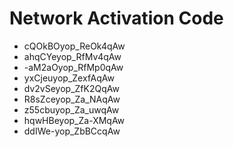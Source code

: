 # Network Activation Code
* cQOkBOyop_ReOk4qAw
* ahqCYeyop_RfMv4qAw
* -aM2aOyop_RfMp0qAw
* yxCjeuyop_ZexfAqAw
* dv2vSeyop_ZfK2QqAw
* R8sZceyop_Za_NAqAw
* z55cbuyop_Za_uwqAw
* hqwHBeyop_Za-XMqAw
* ddIWe-yop_ZbBCcqAw